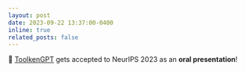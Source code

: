 ```yaml
---
layout: post
date: 2023-09-22 13:37:00-0400
inline: true
related_posts: false
---
```


🎉 [ToolkenGPT](https://arxiv.org/abs/2305.11554) gets accepted to NeurIPS 2023 as an **oral presentation**!
